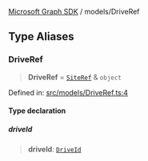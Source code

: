 [Microsoft Graph SDK](../modules.md) / models/DriveRef

## Type Aliases

### DriveRef

> **DriveRef** = [`SiteRef`](SiteRef.md#siteref) & `object`

Defined in: [src/models/DriveRef.ts:4](https://github.com/Future-Secure-AI/microsoft-graph/blob/6f587d043e8277194e9b2feca914ab2cba9d258d/src/models/DriveRef.ts#L4)

#### Type declaration

##### driveId

> **driveId**: [`DriveId`](DriveId.md#driveid)
